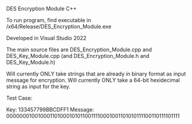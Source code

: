 DES Encryption Module
C++

To run program, find executable in /x64/Release/DES_Encryption_Module.exe

Developed in Visual Studio 2022

The main source files are DES_Encryption_Module.cpp and DES_Key_Module.cpp (and DES_Encryption_Module.h and DES_Key_Module.h)

Will currently ONLY take strings that are already in binary format as input message for encryption.
Will currently ONLY take a 64-bit hexidecimal string as input for the key.


Test Case:

Key:  133457799BBCDFF1
Message: 0000000100100011010001010110011110001001101010111100110111101111
